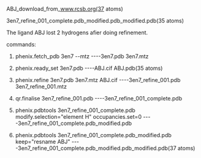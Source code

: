 ABJ_download_from_www.rcsb.org(37 atoms)

3en7_refine_001_complete.pdb_modified.pdb_modified.pdb(35 atoms)

The ligand ABJ lost 2 hydrogens afier doing refinement.

commands:

1. phenix.fetch_pdb 3en7 --mtz    ----3en7.pdb 3en7.mtz

2. phenix.ready_set 3en7.pdb    ----ABJ.cif ABJ.pdb(35 atoms)

3. phenix.refine 3en7.pdb 3en7.mtz ABJ.cif    ----3en7_refine_001.pdb 3en7_refine_001.mtz

4. qr.finalise 3en7_refine_001.pdb    ----3en7_refine_001_complete.pdb

5. phenix.pdbtools 3en7_refine_001_complete.pdb modify.selection="element H" occupancies.set=0    ----3en7_refine_001_complete.pdb_modified.pdb

6. phenix.pdbtools 3en7_refine_001_complete.pdb_modified.pdb keep="resname ABJ"    ----3en7_refine_001_complete.pdb_modified.pdb_modified.pdb(37 atoms)
